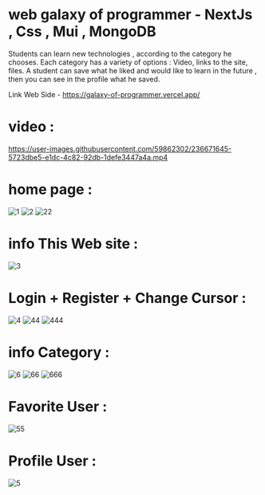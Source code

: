 # web galaxy of programmer - NextJs , Css , Mui , MongoDB
 
Students can learn new technologies , according to the category he chooses.
Each category has a variety of options : Video, links to the site, files. A student can save what he liked and would like to learn in the future ,
then you can see in the profile what he saved.
  
Link Web Side - https://galaxy-of-programmer.vercel.app/

  
        
# video : 
 


https://user-images.githubusercontent.com/59862302/236671645-5723dbe5-e1dc-4c82-92db-1defe3447a4a.mp4



# home page :
![1](https://github.com/Goddier1996/Galaxy_Of_Programmer_Learn_web/assets/59862302/cb050f00-3bcf-4d27-b611-c95eb7b6b0da)
![2](https://github.com/Goddier1996/Galaxy_Of_Programmer_Learn_web/assets/59862302/dfd5289c-b5d0-4c5c-9221-07eb41f4aa57)
![22](https://github.com/Goddier1996/Galaxy_Of_Programmer_Learn_web/assets/59862302/795c4c4b-e22d-48cd-a6dc-2536b6d9efd2)



# info This Web site : 
 ![3](https://github.com/Goddier1996/Galaxy_Of_Programmer_Learn_web/assets/59862302/0334873c-f775-486c-9c98-d4c1ee213b0e)



# Login + Register + Change Cursor : 
![4](https://github.com/Goddier1996/Galaxy_Of_Programmer_Learn_web/assets/59862302/53eb1def-0c61-43c1-b8e8-31189ba7d3c7)
![44](https://github.com/Goddier1996/Galaxy_Of_Programmer_Learn_web/assets/59862302/40a1ff47-a97b-4991-952f-b3a646b7b974)
![444](https://github.com/Goddier1996/Galaxy_Of_Programmer_Learn_web/assets/59862302/bf4d3b48-45af-42e4-b14e-db691be17664)




# info Category : 
![6](https://github.com/Goddier1996/Galaxy_Of_Programmer_Learn_web/assets/59862302/fbf31100-2a2a-41a7-82a2-f371a7bf1170)
![66](https://github.com/Goddier1996/Galaxy_Of_Programmer_Learn_web/assets/59862302/bfd333a0-1d9c-46bc-91f8-3b7aa2e04b1c)
![666](https://github.com/Goddier1996/Galaxy_Of_Programmer_Learn_web/assets/59862302/5ed5c1db-8d95-4e52-abfe-9b8393035ad0)




# Favorite User :
![55](https://github.com/Goddier1996/Galaxy_Of_Programmer_Learn_web/assets/59862302/f31a7941-5633-4544-89a6-311890a7a340)



# Profile User :
![5](https://github.com/Goddier1996/Galaxy_Of_Programmer_Learn_web/assets/59862302/6447cfe3-a9be-40c7-a37d-e9d6e41272fd)



